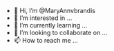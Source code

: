 - 👋 Hi, I’m @MaryAnnvbrandis
- 👀 I’m interested in ...
- 🌱 I’m currently learning ...
- 💞️ I’m looking to collaborate on ...
- 📫 How to reach me ...

<!---
MaryAnnvbrandis/MaryAnnvbrandis is a ✨ special ✨ repository because its `README.md` (this file) appears on your GitHub profile.
You can click the Preview link to take a look at your changes.
--->
